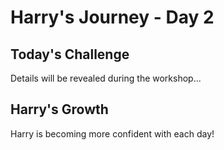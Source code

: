 # Harry's Journey - Day 2

## Today's Challenge

Details will be revealed during the workshop...

## Harry's Growth

Harry is becoming more confident with each day!

